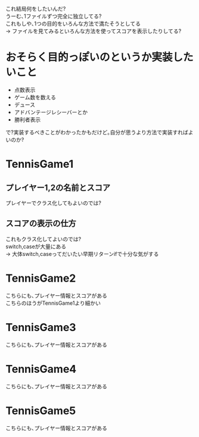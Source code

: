 これ結局何をしたいんだ?  
うーむ､1ファイルずつ完全に独立してる?  
これもしや､1つの目的をいろんな方法で満たそうとしてる  
-> ファイルを見てみるといろんな方法を使ってスコアを表示したりしてる?  


# おそらく目的っぽいのというか実装したいこと
* 点数表示
* ゲーム数を数える
* デュース
* アドバンテージレシーバーとか
* 勝利者表示

で?実装するべきことがわかったかもだけど｡自分が思うより方法で実装すればよいのか?

# TennisGame1

## プレイヤー1,2の名前とスコア  
プレイヤーでクラス化してもよいのでは?

## スコアの表示の仕方  
これもクラス化してよいのでは?    
switch,caseが大量にある  
-> 大体switch,caseってだいたい早期リターンifで十分な気がする

# TennisGame2
こちらにも､プレイヤー情報とスコアがある  
こちらのほうがTennisGame1より細かい

# TennisGame3
こちらにも､プレイヤー情報とスコアがある  

# TennisGame4
こちらにも､プレイヤー情報とスコアがある

# TennisGame5
こちらにも､プレイヤー情報とスコアがある


